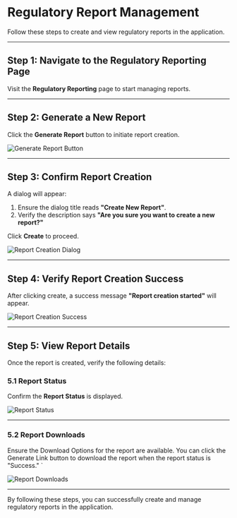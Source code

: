 # Regulatory Report Management

Follow these steps to create and view regulatory reports in the application.

---

## Step 1: Navigate to the Regulatory Reporting Page
Visit the **Regulatory Reporting** page to start managing reports.

---

## Step 2: Generate a New Report
Click the **Generate Report** button to initiate report creation.

![Generate Report Button](./screenshots/regulatory-reporting.cy.ts/1_generate_report_button.png)

---

## Step 3: Confirm Report Creation
A dialog will appear:
1. Ensure the dialog title reads **"Create New Report"**.
2. Verify the description says **"Are you sure you want to create a new report?"**

Click **Create** to proceed.

![Report Creation Dialog](./screenshots/regulatory-reporting.cy.ts/2_create_report_dialog.png)

---

## Step 4: Verify Report Creation Success
After clicking create, a success message **"Report creation started"** will appear.

![Report Creation Success](./screenshots/regulatory-reporting.cy.ts/3_report_creation_success.png)

---

## Step 5: View Report Details
Once the report is created, verify the following details:

### 5.1 Report Status
Confirm the **Report Status** is displayed.

![Report Status](./screenshots/regulatory-reporting.cy.ts/4_report_status.png)

---

### 5.2 Report Downloads
Ensure the Download Options for the report are available. You can click the Generate Link button to download the report when the report status is "Success."
`

![Report Downloads](./screenshots/regulatory-reporting.cy.ts/5_report_details.png)

---

By following these steps, you can successfully create and manage regulatory reports in the application.
